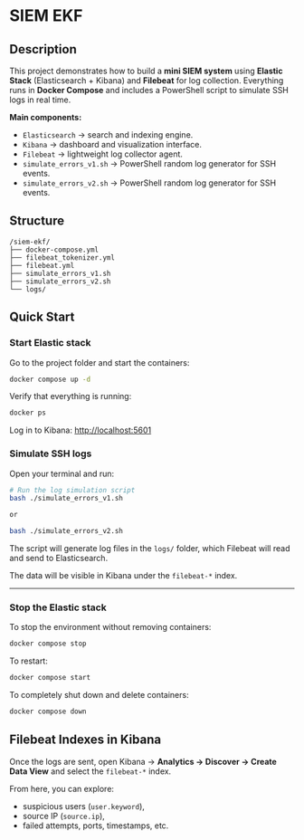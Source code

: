 # SIEM EKF

## Description

This project demonstrates how to build a **mini SIEM system** using **Elastic Stack** (Elasticsearch + Kibana) and **Filebeat** for log collection.
Everything runs in **Docker Compose** and includes a PowerShell script to simulate SSH logs in real time.

**Main components:**
- `Elasticsearch` → search and indexing engine.
- `Kibana` → dashboard and visualization interface.
- `Filebeat` → lightweight log collector agent.
- `simulate_errors_v1.sh` → PowerShell random log generator for SSH events.
- `simulate_errors_v2.sh` → PowerShell random log generator for SSH events.

## Structure
```
/siem-ekf/
├── docker-compose.yml
├── filebeat_tokenizer.yml
├── filebeat.yml
├── simulate_errors_v1.sh
├── simulate_errors_v2.sh
└── logs/
```

## Quick Start

### Start Elastic stack
Go to the project folder and start the containers:

```bash
docker compose up -d
```

Verify that everything is running:
```bash
docker ps
```

Log in to Kibana:
[http://localhost:5601](http://localhost:5601)



### Simulate SSH logs
Open your terminal and run:

```bash
# Run the log simulation script
bash ./simulate_errors_v1.sh

or

bash ./simulate_errors_v2.sh
```

The script will generate log files in the `logs/` folder, which Filebeat will read and send to Elasticsearch.

The data will be visible in Kibana under the `filebeat-*` index.

---

### Stop the Elastic stack
To stop the environment without removing containers:
```bash
docker compose stop
```

To restart:
```bash
docker compose start
```

To completely shut down and delete containers:
```bash
docker compose down
```

## Filebeat Indexes in Kibana

Once the logs are sent, open Kibana →
**Analytics → Discover → Create Data View**
and select the `filebeat-*` index.

From here, you can explore:
- suspicious users (`user.keyword`),
- source IP (`source.ip`),
- failed attempts, ports, timestamps, etc.
